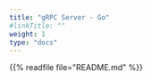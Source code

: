 ```yaml
---
title: "gRPC Server - Go"
#linkTitle: ""
weight: 1
type: "docs"
---
```


{{% readfile file="README.md" %}}

